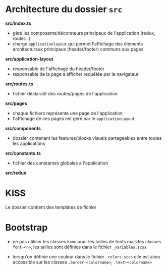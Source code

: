 # Architecture du dossier `src`

**src/index.ts**

- gère les composants/décorateurs principaux de l'application (redux, router...)
- charge `applicationlayout` qui permet l'affichage des éléments architecturaux principaux (header/footer) communs aux pages

**src/application-layout**

- responsable de l'affichage du header/footer
- responsable de la page a afficher requêtée par le navigateur

**src/routes.ts**

- fichier déclaratif des routes/pages de l'application

**src/pages**

- chaque fichiers représente une page de l'application
- l'affichage de ces pages est géré par le `applicationLayout`

**src/components**

- dossier contenant les features/blocks visuels partageables entre toutes les applications

**src/constants.ts**

- fichier des constantes globales à l'application

**src/redux**

# KISS

Le dossier contient des templates de fichier

# Bootstrap

- ne pas utiliser les classes `h<n>` pour les tailles de fonts mais les classes `font-<n>`, les tailles sont définies dans le fichier `_variables.scss`

- lorsqu'on définie une couleur dans le fichier `_colors.scss` elle est alors accessible sur les classes `.border-<colorname>`, `.text-<colorname>`
